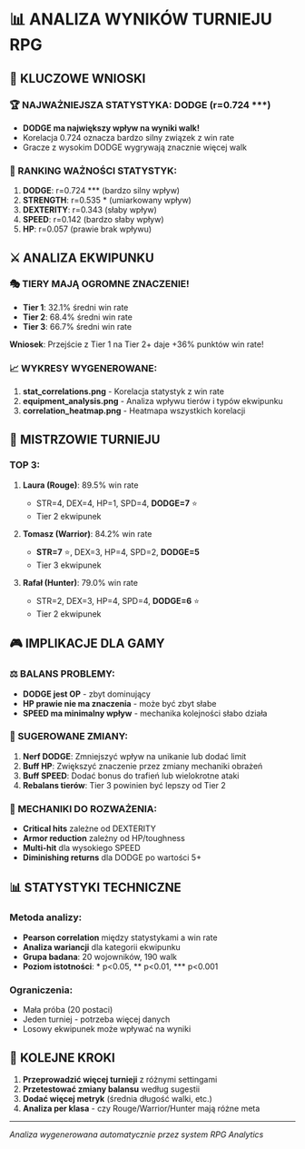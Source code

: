 # 📊 ANALIZA WYNIKÓW TURNIEJU RPG

## 🎯 KLUCZOWE WNIOSKI

### 🏆 NAJWAŻNIEJSZA STATYSTYKA: **DODGE** (r=0.724 ***)
- **DODGE ma największy wpływ na wyniki walk!** 
- Korelacja 0.724 oznacza bardzo silny związek z win rate
- Gracze z wysokim DODGE wygrywają znacznie więcej walk

### 💪 RANKING WAŻNOŚCI STATYSTYK:
1. **DODGE**: r=0.724 *** (bardzo silny wpływ)
2. **STRENGTH**: r=0.535 * (umiarkowany wpływ)  
3. **DEXTERITY**: r=0.343 (słaby wpływ)
4. **SPEED**: r=0.142 (bardzo słaby wpływ)
5. **HP**: r=0.057 (prawie brak wpływu)

## ⚔️ ANALIZA EKWIPUNKU

### 🎭 TIERY MAJĄ OGROMNE ZNACZENIE!
- **Tier 1**: 32.1% średni win rate
- **Tier 2**: 68.4% średni win rate  
- **Tier 3**: 66.7% średni win rate

**Wniosek**: Przejście z Tier 1 na Tier 2+ daje +36% punktów win rate!

### 📈 WYKRESY WYGENEROWANE:
1. **stat_correlations.png** - Korelacja statystyk z win rate
2. **equipment_analysis.png** - Analiza wpływu tierów i typów ekwipunku
3. **correlation_heatmap.png** - Heatmapa wszystkich korelacji

## 🏅 MISTRZOWIE TURNIEJU

### TOP 3:
1. **Laura (Rouge)**: 89.5% win rate
   - STR=4, DEX=4, HP=1, SPD=4, **DODGE=7** ⭐
   - Tier 2 ekwipunek
   
2. **Tomasz (Warrior)**: 84.2% win rate  
   - **STR=7** ⭐, DEX=3, HP=4, SPD=2, **DODGE=5**
   - Tier 3 ekwipunek
   
3. **Rafał (Hunter)**: 79.0% win rate
   - STR=2, DEX=3, HP=4, SPD=4, **DODGE=6** ⭐
   - Tier 2 ekwipunek

## 🎮 IMPLIKACJE DLA GAMY

### ⚖️ BALANS PROBLEMY:
- **DODGE jest OP** - zbyt dominujący
- **HP prawie nie ma znaczenia** - może być zbyt słabe
- **SPEED ma minimalny wpływ** - mechanika kolejności słabo działa

### 🔧 SUGEROWANE ZMIANY:
1. **Nerf DODGE**: Zmniejszyć wpływ na unikanie lub dodać limit
2. **Buff HP**: Zwiększyć znaczenie przez zmiany mechaniki obrażeń
3. **Buff SPEED**: Dodać bonus do trafień lub wielokrotne ataki
4. **Rebalans tierów**: Tier 3 powinien być lepszy od Tier 2

### 🎯 MECHANIKI DO ROZWAŻENIA:
- **Critical hits** zależne od DEXTERITY
- **Armor reduction** zależny od HP/toughness  
- **Multi-hit** dla wysokiego SPEED
- **Diminishing returns** dla DODGE po wartości 5+

## 📊 STATYSTYKI TECHNICZNE

### Metoda analizy:
- **Pearson correlation** między statystykami a win rate
- **Analiza wariancji** dla kategorii ekwipunku  
- **Grupa badana**: 20 wojowników, 190 walk
- **Poziom istotności**: * p<0.05, ** p<0.01, *** p<0.001

### Ograniczenia:
- Mała próba (20 postaci)
- Jeden turniej - potrzeba więcej danych
- Losowy ekwipunek może wpływać na wyniki

## 🚀 KOLEJNE KROKI

1. **Przeprowadzić więcej turnieji** z różnymi settingami
2. **Przetestować zmiany balansu** według sugestii
3. **Dodać więcej metryk** (średnia długość walki, etc.)
4. **Analiza per klasa** - czy Rouge/Warrior/Hunter mają różne meta

---
*Analiza wygenerowana automatycznie przez system RPG Analytics* 